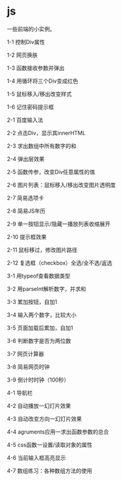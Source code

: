 # js

一些前端的小实例。

1-1 控制Div属性

1-2 网页换肤

1-3 函数接收参数并弹出

1-4 用循环将三个Div变成红色

1-5 鼠标移入/移出改变样式

1-6 记住密码提示框

2-1 百度输入法

2-2 点击Div，显示其innerHTML

2-3 求出数组中所有数字的和

2-4 弹出层效果

2-5 函数传参，改变Div任意属性的值

2-6 图片列表：鼠标移入/移出改变图片透明度

2-7 简易选项卡

2-8 简易JS年历

2-9 单一按钮显示/隐藏一播放列表收缩展开

2-10 提示框效果

2-11 鼠标移过，修改图片路径

2-12 复选框（checkbox）全选/全不选/返选

3-1 用typeof查看数据类型

3-2 用parseInt解析数字，并求和

3-3 累加按钮，自加1

3-4 输入两个数字，比较大小

3-5 页面加载后累加，自加1

3-6 判断数字是否为两位数

3-7 网页计算器

3-8 简易网页时钟

3-9 倒计时时钟（100秒）

4-1 导航栏

4-2 自动播放一幻灯片效果

4-3 自动改变方向一幻灯片效果

4-4 agruments应用一求出函数参数的总合

4-5 css函数一设置/读取对象的属性

4-6 当前输入框高亮显示

4-7 数组练习：各种数组方法的使用

